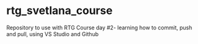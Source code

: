 # rtg_svetlana_course
Repository to use with RTG Course
day #2- learning how to commit, push and pull, using VS Studio and Github
